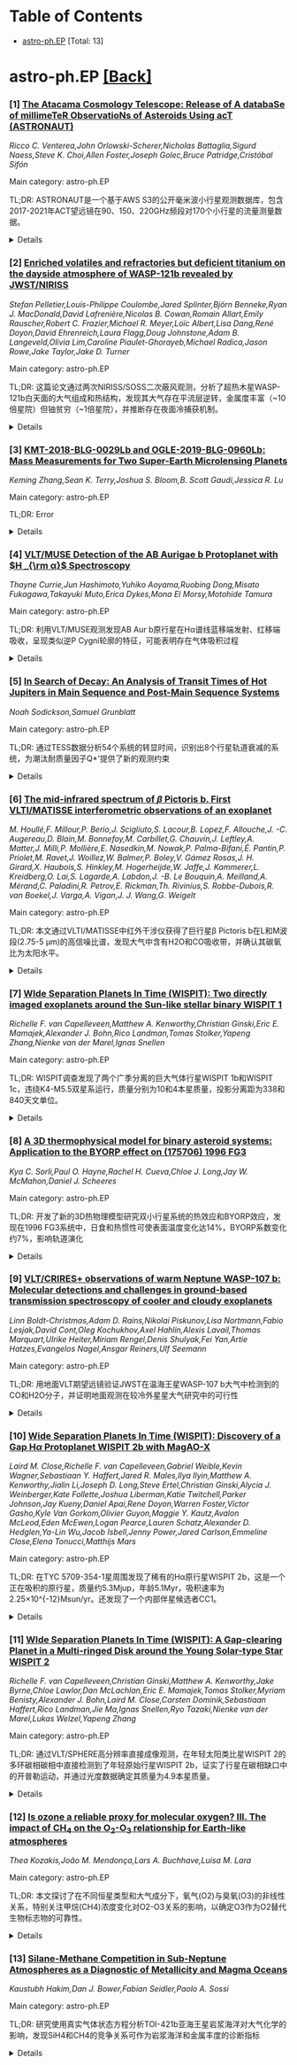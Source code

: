 <div id=toc></div>

# Table of Contents

- [astro-ph.EP](#astro-ph.EP) [Total: 13]


<div id='astro-ph.EP'></div>

# astro-ph.EP [[Back]](#toc)

### [1] [The Atacama Cosmology Telescope: Release of A databaSe of millimeTeR ObservatioNs of Asteroids Using acT (ASTRONAUT)](https://arxiv.org/abs/2508.18300)
*Ricco C. Venterea,John Orlowski-Scherer,Nicholas Battaglia,Sigurd Naess,Steve K. Choi,Allen Foster,Joseph Golec,Bruce Patridge,Cristóbal Sifón*

Main category: astro-ph.EP

TL;DR: ASTRONAUT是一个基于AWS S3的公开毫米波小行星观测数据库，包含2017-2021年ACT望远镜在90、150、220GHz频段对170个小行星的流量测量数据。


<details>
  <summary>Details</summary>
Motivation: 为天文学研究社区提供一个标准化的毫米波小行星观测数据库，方便研究人员获取和使用这些珍贵的观测数据。

Method: 利用阿塔卡马宇宙学望远镜(ACT)在2017-2021年间收集毫米波观测数据，通过信号噪声比筛选（SNR>5），构建包含观测时间、归一化流量值和误差条的数据库。

Result: 成功建立了包含170个小行星观测数据的公开S3数据库，提供了光变曲线生成示例和Jupyter notebook参考指南。

Conclusion: ASTRONAUT数据库为小行星毫米波研究提供了宝贵资源，所有数据和工具都已公开在GitHub上，便于科学社区使用。

Abstract: We present A databaSe of millimeTeR ObservatioNs of Asteroids Using acT
(ASTRONAUT) hosted on Amazon Web Services, Inc. (AWS) in the form of a public
Amazon Simple Storage Service (S3) bucket. This bucket is an Amazon cloud
storage database containing flux measurements for a group of asteroids at
millimeter (mm) wavelengths. These measurements were collected by the Atacama
Cosmology Telescope (ACT) from 2017 to 2021 in frequency bands centered near
90, 150, and 220 GHz. The ASTRONAUT database contains observation times,
normalized flux values, and associated error bars for 170 asteroids above a
signal-to-noise ratio of 5 for a single frequency band over the stacked
co-added maps. We provide an example in generating light curves with this
database. We also present a Jupyter notebook to serve as a reference guide when
using the S3 bucket. The container and notebook are publicly available in a
GitHub repository.

</details>


### [2] [Enriched volatiles and refractories but deficient titanium on the dayside atmosphere of WASP-121b revealed by JWST/NIRISS](https://arxiv.org/abs/2508.18341)
*Stefan Pelletier,Louis-Philippe Coulombe,Jared Splinter,Björn Benneke,Ryan J. MacDonald,David Lafrenière,Nicolas B. Cowan,Romain Allart,Emily Rauscher,Robert C. Frazier,Michael R. Meyer,Loïc Albert,Lisa Dang,René Doyon,David Ehrenreich,Laura Flagg,Doug Johnstone,Adam B. Langeveld,Olivia Lim,Caroline Piaulet-Ghorayeb,Michael Radica,Jason Rowe,Jake Taylor,Jake D. Turner*

Main category: astro-ph.EP

TL;DR: 这篇论文通过两次NIRISS/SOSS二次蔽风观测，分析了超热木星WASP-121b白天面的大气组成和热结构，发现其大气存在平流层逆转，金属度丰富（~10倍星院）但铀贫穷（~1倍星院），并推断存在夜面冷捕获机制。


<details>
  <summary>Details</summary>
Motivation: 超热木星白天面温度极高，所有大气成分都以气态形式存在，为探索巨大行星的组成提供了独特机会。研究者希望通过观测数据推断WASP-121b的大气组成和热结构特征。

Method: 使用两个独立的数据处理流程提取WASP-121b的蔽风谱，采用不同的大气反汇方法分析，考察热解离、反射光和铀凝结等因素对大气特性推断的影响。

Result: 观测到WASP-121b白天面谱最佳符合平流层逆转模型（温度超过3000K），谱线来自H2O、CO、VO、H-以及TiO或反射光。大气金属度丰富（~10倍星院）但铀贫穷（~1倍星院），C/O比依赖于模型假设，从与星院一致到超过星院。

Conclusion: WASP-121b具有时捷金属和耐热金属丰富的大气，但铀贫穷，还推断存在夜面冷捕获机制。H2O热解离在自由反汇分析中至关重要，如果忽略会导致获取到的元素丰度存在数量级差异。简单化学平衡反汇假设所有物质都受单一金属度参数控制会严重高估TiO丰度。

Abstract: With dayside temperatures elevated enough for all atmospheric constituents to
be present in gas form, ultra-hot Jupiters offer a unique opportunity to probe
the composition of giant planets. We aim to infer the composition and thermal
structure of the dayside atmosphere of the ultra-hot Jupiter WASP-121b from two
NIRISS$/$SOSS secondary eclipses observed as part of a full phase curve. We
extract the eclipse spectrum of WASP-121b with two independent data reduction
pipelines and analyse it using different atmospheric retrieval prescriptions to
explore the effects of thermal dissociation, reflected light, and titanium
condensation on the inferred atmospheric properties. We find that the observed
dayside spectrum of WASP-121b is best fit by atmosphere models possessing a
stratospheric inversion with temperatures reaching over 3000K, with spectral
contributions from H2O, CO, VO, H-, and either TiO or reflected light. We
measure the atmosphere of WASP-121b to be metal enriched (~10x stellar) but
comparatively titanium poor (~1x stellar), potentially due to partial
cold-trapping. The inferred C/O depends on model assumptions such as whether
reflected light is included, ranging from being consistent with stellar if a
geometric albedo of zero is assumed to being super-stellar for a freely fitted
Ag = 0.16 +/- 0.02. The volatile-to-refractory ratio is measured to be
consistent with the stellar value. We infer that WASP-121b has an atmosphere
enriched in both volatile and refractory metals, but not in ultra-refractory
titanium, suggesting the presence of a nightside cold-trap. Considering H2O
dissociation is critical in free retrieval analyses, leading to
order-of-magnitude differences in retrieved abundances for WASP-121b if
neglected. Simple chemical equilibrium retrievals assuming that all species are
governed by a single metallicity parameter drastically overpredict the TiO
abundance.

</details>


### [3] [KMT-2018-BLG-0029Lb and OGLE-2019-BLG-0960Lb: Mass Measurements for Two Super-Earth Microlensing Planets](https://arxiv.org/abs/2508.18343)
*Keming Zhang,Sean K. Terry,Joshua S. Bloom,B. Scott Gaudi,Jessica R. Lu*

Main category: astro-ph.EP

TL;DR: Error


<details>
  <summary>Details</summary>
Motivation: Error

Method: Error

Result: Error

Conclusion: Error

Abstract: KMT-2018-BLG-0029Lb and OGLE-2019-BLG-0960Lb were the lowest mass-ratio
microlensing planets at the time of discovery. For both events, microlensing
parallax measurements from the Spitzer Space Telescope implied lens systems
that were more distant and massive than those inferred from the ground-based
parallax. Here, we report on the detection of excess flux aligned to the event
locations using Keck Adaptive Optics imaging, which is consistent with the
expected brightness of main-sequence hosts under the ground-based parallax, but
inconsistent with that predicted by Spitzer. Based on the excess flux,
ground-based parallax, and angular Einstein radius, we determine
KMT-2018-BLG-0029Lb to be a $4.2\pm0.5 M_\oplus$ planet orbiting a $0.70\pm0.07
M_\odot$ host at a projected separation of $3.1\pm0.3$ au, and
OGLE-2019-BLG-0960Lb to be a $2.0\pm0.2 M_\oplus$ planet orbiting a
$0.40\pm0.03 M_\odot$ host at a projected separation of $1.7\pm0.1$ au. We
report on additional light-curve models for KMT-2018-BLG-0029 under the
generalized inner-outer (offset) degeneracy, which were not reported in the
original analysis. We point out inconsistencies in the inner/outer labeling of
the degenerate models in the lens and source planes, and advocate for the
lens-plane convention, which refers to the planet being closer or further to
the host star compared to the image it perturbs. Lastly, we discuss the
possibility of breaking this degeneracy via ground concurrent observations with
the Roman Space Telescope.

</details>


### [4] [VLT/MUSE Detection of the AB Aurigae b Protoplanet with $H _{\rm α}$ Spectroscopy](https://arxiv.org/abs/2508.18351)
*Thayne Currie,Jun Hashimoto,Yuhiko Aoyama,Ruobing Dong,Misato Fukagawa,Takayuki Muto,Erica Dykes,Mona El Morsy,Motohide Tamura*

Main category: astro-ph.EP

TL;DR: 利用VLT/MUSE观测发现AB Aur b原行星在Hα谱线蓝移端发射、红移端吸收，呈现类似逆P Cygni轮廓的特征，可能表明存在气体吸积过程


<details>
  <summary>Details</summary>
Motivation: 分析AB Aurigae系统中的原行星AB Aur b的Hα光谱特征，探究其吸积过程和其他可能的发射机制

Method: 使用VLT的MUSE仪器进行高对比度、中分辨率Hα光谱观测，分析不同波长段的发射和吸收特征

Result: 检测到AB Aur b在Hα蓝移端(6558.88-6560.13 Å)发射，红移端(6562.8-6565.1 Å)吸收，光谱形状类似T Tauri星中的逆P Cygni轮廓，表明可能存在气体吸积

Conclusion: 这是第二个在Hα检测到的原行星系统，第一个呈现逆P Cygni轮廓特征，需要进一步建模和光学数据来确定发射源机制

Abstract: We analyze high-contrast, medium-spectral-resolution $H_{\rm \alpha}$
observations of the star AB Aurigae using the Very Large Telescope's Multi Unit
Spectroscopic Explorer (MUSE). In multiple epochs, MUSE detects the AB Aur b
protoplanet discovered from Subaru/SCExAO data in emission at wavelengths
slightly blue-shifted from the $H_{\rm \alpha}$ line center (i.e. at
6558.88--6560.13 \AA; $\sim$ -100 km s$^{-1}$) and in absorption at redshifted
wavelengths (6562.8--6565.1 \AA; $\sim$ 75 km s$^{-1}$). AB Aur b's $H_{\rm
\alpha}$ spectrum is inconsistent with that of the host star or the average
residual disk spectrum and is dissimilar to that of PDS 70 b and c. Instead,
the spectrum's shape resembles that of an inverse P Cygni profile seen in some
accreting T Tauri stars and interpreted as evidence of infalling cold gas from
accretion, although we cannot formally rule out all other nonaccretion origins
for AB Aur b's MUSE detection. AB Aurigae hosts only the second protoplanetary
system detected in $H_{\rm \alpha}$ thus far and the first with a source
showing a spectrum resembling an inverse P Cygni profile. Future modeling and
new optical data will be needed to assess how much of AB Aur b's emission
source(s) originates from protoplanet accretion reprocessed by the disk, a
localized scattered-light feature with a unique $H_{\rm \alpha}$ profile, or
another mechanism.

</details>


### [5] [In Search of Decay: An Analysis of Transit Times of Hot Jupiters in Main Sequence and Post-Main Sequence Systems](https://arxiv.org/abs/2508.18355)
*Noah Sodickson,Samuel Grunblatt*

Main category: astro-ph.EP

TL;DR: 通过TESS数据分析54个系统的转显时间，识别出8个行星轨道衰减的系统，为潮汰耐质量因子Q*'提供了新的观测约束


<details>
  <summary>Details</summary>
Motivation: 潮汰耐质量因子Q*'在理论上存在数量级的不确定性，需要通过观测行星轨道衰减来验证潮汰耐散机制

Method: 使用TESS数据获取54个系统的中天转显时间，采用贝叶斯信息准则评估轨道周期的偏移，并使用理论关系确定潮汰耐质量因子

Result: 25个系统显示轨道周期减小的证据，8个系统(CoRoT-2等)显示显著的轨道衰减，但Q*'的下限仍远低于理论预期值

Conclusion: 这些新的转显时间约束和Q*'值将有助于缩小未来寻找轨道衰减的范围，并为当前星球相互作用理论提供重要约束

Abstract: Tidal interactions are one of the primary drivers of orbital evolution for
massive planets with short orbital periods. Tidal dissipation within host stars
can cause the orbits of such planets to decay. However, the mechanisms of tidal
dissipation are difficult to probe. Generally, tidal dissipation is
parameterized by the modified stellar tidal quality factor, or $Q_{*}^{'}$, but
the lack of observational evidence of orbital decay to confirm dissipation
theories has resulted in orders of magnitude of uncertainty in $Q_{*}^{'}$. We
present a new transit timing analysis of 54 systems with varying stellar
evolutionary states in an attempt to search for orbital decay across multiple
stages of stellar evolution. For each system, we obtained mid-transit times
from new TESS data and evaluated potential departures from a linear ephemeris
using the Bayesian Information Criterion. We then determined tidal quality
factors using widely tested theoretical relations. Of the systems studied, 25
showed evidence of a decrease in orbital period over time and 8 showed evidence
of a decrease that was inconsistent with 0 by three standard deviations:
CoRoT-2, TrES-5, WASP-4, WASP-12, WASP-19, WASP-45, WASP-99, and XO-3. However,
the significance of some of these detections may be influenced by unreliable
transit time measurements. Similarly, we see that the lower limit on
$Q_{*}^{'}$ for evolved systems is marginally lower than it is for the sample
of all systems, though both limits are orders of magnitude below the expected
theoretical values for both samples. These new constraints on transit times and
$Q_{*}^{'}$ values will help to narrow the search for orbital decay in the
future and place important constraints on current theories of star-planet
interactions.

</details>


### [6] [The mid-infrared spectrum of $β$ Pictoris b. First VLTI/MATISSE interferometric observations of an exoplanet](https://arxiv.org/abs/2508.18366)
*M. Houllé,F. Millour,P. Berio,J. Scigliuto,S. Lacour,B. Lopez,F. Allouche,J. -C. Augereau,D. Blain,M. Bonnefoy,M. Carbillet,G. Chauvin,J. Leftley,A. Matter,J. Milli,P. Mollière,E. Nasedkin,M. Nowak,P. Palma-Bifani,É. Pantin,P. Priolet,M. Ravet,J. Woillez,W. Balmer,P. Boley,V. Gámez Rosas,J. H. Girard,X. Haubois,S. Hinkley,M. Hogerheijde,W. Jaffe,J. Kammerer,L. Kreidberg,O. Lai,S. Lagarde,A. Labdon,J. -B. Le Bouquin,A. Meilland,A. Mérand,C. Paladini,R. Petrov,E. Rickman,Th. Rivinius,S. Robbe-Dubois,R. van Boekel,J. Varga,A. Vigan,J. J. Wang,G. Weigelt*

Main category: astro-ph.EP

TL;DR: 本文通过VLTI/MATISSE中红外干涉仪获得了巨行星β Pictoris b在L和M波段(2.75-5 μm)的高信噪比谱，发现大气中含有H2O和CO吸收带，并确认其碳氧比为太阳水平。


<details>
  <summary>Details</summary>
Motivation: 中红外区域(>3 μm)导影星光谱数据缺乏，而该区域含有丰富的分子谱线签识，可以提供大气参数和帮助理解巨行星形成机制。

Method: 利用VLTI/MATISSE中红外干涉仪，结合GRA4MAT升级的条纹跟踪和离轴指向功能，观测β Pictoris b。发展了一种答处色散和非共路影响的方法，并建立行星测量和星光污染模型。

Result: 获得了β Pictoris b在L和M波段的高信噪比谱，首次在L波段观测到巨行星连续谱，识别出H2O和CO的广泛吸收带。结合GRAVITY谱数据通过ForMoSA和Exo-REM大气模型分析，发现大气碳氧比与太阳相似。

Conclusion: 该研究为MATISSE定性更暗和更近的影星打开了途径，可以在JWST无法观测的近角距分离处补充JWST。GRAVITY+升级将从2025年起进一步扩大MATISSE的检测极限。

Abstract: Few spectra of directly-imaged exoplanets have been obtained in the
mid-infrared (> 3 $\mu$m). This region is particularly rich in molecular
spectral signatures, whose measurements can help recover atmospheric parameters
and provide a better understanding of giant planet formation and atmospheric
dynamics. In the past years, exoplanet interferometry with the VLTI/GRAVITY
instrument has provided medium-resolution spectra of a dozen substellar
companions in the near infrared. The 100-meter interferometric baselines allow
for the stellar and planetary signals to be efficiently disentangled at close
angular separations (< 0.3''). We aim to extend this technique to the
mid-infrared using MATISSE, the VLTI's mid-infrared spectro-interferometer. We
take advantage of the fringe tracking and off-axis pointing capabilities
recently brought by the GRA4MAT upgrade. Using this new mode, we observed the
giant planet $\beta$ Pictoris b in L and M bands (2.75-5 $\mu$m) at a spectral
resolution of 500. We developed a method to correct chromatic dispersion and
non-common paths effects in the fringe phase and modelled the planet astrometry
and stellar contamination. We obtained a high-signal-to-noise spectrum of
$\beta$ Pictoris b, showing the planet continuum in L (for the first time) and
M bands, which contains broad absorption features of H$_2$O and CO. In
conjunction with a new GRAVITY spectrum, we modelled it with the ForMoSA nested
sampling tool and the Exo-REM grid of atmospheric models, and found a solar
carbon-to-oxygen ratio in the planet atmosphere. This study opens the way to
the characterization of fainter and closer-in planets with MATISSE, which could
complement the JWST at angular separations too close for it to obtain exoplanet
spectra. Starting in 2025, the new adaptive optics system brought by the
GRAVITY+ upgrade will further extend the detection limits of MATISSE.

</details>


### [7] [WIde Separation Planets In Time (WISPIT): Two directly imaged exoplanets around the Sun-like stellar binary WISPIT 1](https://arxiv.org/abs/2508.18456)
*Richelle F. van Capelleveen,Matthew A. Kenworthy,Christian Ginski,Eric E. Mamajek,Alexander J. Bohn,Rico Landman,Tomas Stolker,Yapeng Zhang,Nienke van der Marel,Ignas Snellen*

Main category: astro-ph.EP

TL;DR: WISPIT调查发现了两个广季分离的巨大气体行星WISPIT 1b和WISPIT 1c，违绕K4-M5.5双星系运行，质量分别为10和4本星质量，投影分离距为338和840天文单位。


<details>
  <summary>Details</summary>
Motivation: 广季分离巨大气体行星形成理论面临挑战，WISPIT调查通过检测和定性不同年龄的近太阳型主星周围的广季分离行星体，以约束其形成路径。

Method: 使用VLT/SPHERE仪器和IRDIS相机进行两次5分钟H波段观测，间隔至少6个月，通过自行运分析识别同移伴星。结合Ks波段观测确定颜色-星等，与AMES-COND和AMES-DUSTY进化轨道比较推导质量。

Result: 在WISPIT 1双星系中发现两个同移行星体：WISPIT 1b（10 Mj，338 au）和WISPIT 1c（4 Mj，840 au）。这是首次在太阳型主星周围发现的广季分离行星系统。

Conclusion: 这些发现为行星形成理论提供了重要约束。WISPIT 1b和1c是地面和太空望远镜后续定性的理想目标，GRAVITY干涉仪进行轨道监测可以约束偏心率，光谱定性可以确定组成和金属度，为研究其形成过程提供信息。

Abstract: Wide separation gas giant planets present a challenge to current planet
formation theories, and the detection and characterisation of these systems
enables us to constrain their formation pathways. The WIde Separation Planets
In Time (WISPIT) survey aims to detect and characterise wide separation
planetary-mass companions over a range of ages from <5 to 20 Myr around
solar-type host stars at distances of 75-500 (median: 140) parsecs. The WISPIT
survey carries out two 5 minute H-band exposures with the VLT/SPHERE instrument
and IRDIS camera, separated by at least six months to identify co-moving
companions via proper motion analysis. These two H-band observations in
combination with a follow-up Ks-band observation were used to determine the
colour-magnitude of the co-moving companions and to derive their masses by
comparing to AMES-COND and AMES-DUSTY evolutionary tracks. We report the
discovery of WISPIT 1b and WISPIT 1c, two gas giant exoplanets that are
co-moving with the stellar binary WISPIT 1, which itself consists of a K4 star
and M5.5 star in a multi-decadal orbit. The planets are at projected
separations of 338 au and 840 au and have masses of 10 Mj and 4 Mj
respectively. We identified two common proper motion planetary companions to a
(previously unknown) stellar binary with a Sun-like primary. These targets are
ideal for follow up characterisation with both ground and space-based
telescopes. Monitoring of the orbit with the GRAVITY interferometer will place
constraints on their eccentricity, and spectroscopic characterisation will
identify the composition and metallicity, providing information on their
formation pathways.

</details>


### [8] [A 3D thermophysical model for binary asteroid systems: Application to the BYORP effect on (175706) 1996 FG3](https://arxiv.org/abs/2508.18568)
*Kya C. Sorli,Paul O. Hayne,Rachel H. Cueva,Chloe J. Long,Jay W. McMahon,Daniel J. Scheeres*

Main category: astro-ph.EP

TL;DR: 开发了新的3D热物理模型研究双小行星系统的热效应和BYORP效应，发现在1996 FG3系统中，日食和热惯性可使表面温度变化达14%，BYORP系数变化约7%，影响轨道演化


<details>
  <summary>Details</summary>
Motivation: 研究双小行星系统中形状和热物理性质如何影响表面温度和BYORP效应，为Janus任务目标1996 FG3提供精确建模

Method: 开发新的3D热物理模型，结合日照、1D传导、可见光反射和红外辐射相互加热，使用3D光线追踪包含日食、阴影和相互辐射交换

Result: 1996 FG3系统温度范围100-475K，日食和热惯性使次星表面温度变化达14%，BYORP系数变化约7%，导致扭矩降低和半长轴收缩减少约20米/万年

Conclusion: 热效应足以改变温度和BYORP计算，建模时应包含这些效应，不同系统的重要性会随性质变化

Abstract: Differential heating and radiation on asymmetric asteroids can cause
measurable changes in their rotation rates and spin axes, known as the YORP
effect. In binary systems, such radiation-driven torques can change the mutual
asteroid orbits, termed the binary YORP or BYORP effect. To study how binary
asteroid shapes and thermophysical properties affect surface temperatures and
BYORP, we developed a new 3D thermophysical model which balances insolation, 1D
conduction, visible light reflection, and mutual heating through scattered
infrared radiation. Using 3D ray tracing, we include eclipses, shadowing from
horizons and topography, and mutual radiation exchange between the primary and
secondary asteroids. We perform global modeling of the binary asteroid (175706)
1996 FG3, a Janus mission target. At perihelion, we find that the 1996 FG3
system experiences temperatures between 100 and 475 K. We find that eclipses
and thermal inertia can alter secondary surface temperatures by up to 14%, with
a mean difference due to radiation from the primary of just over 1%. We also
present a model for calculating the BYORP effect using binary thermophysical
model results. This model compares well to analytical approximations of the
BYORP coefficient B, and suggests that thermal effects like eclipses and
thermal inertia can reduce torque in the 1996 FG3 system and alter the BYORP
coefficient by up to several percent. For 1996 FG3, eclipses alter B by
approximately 7%, resulting in a lower torque on the secondary. Though small,
in the absence of tidal effects this would reduce the contraction of the
semimajor axis by about 20 meters over 10,000 years. Our findings suggest that
thermal effects can alter temperatures and BYORP calculations sufficiently that
they should be included when modeling binaries. The relative importance of each
effect is predicted to vary with the properties of the studied system.

</details>


### [9] [VLT/CRIRES+ observations of warm Neptune WASP-107 b: Molecular detections and challenges in ground-based transmission spectroscopy of cooler and cloudy exoplanets](https://arxiv.org/abs/2508.18964)
*Linn Boldt-Christmas,Adam D. Rains,Nikolai Piskunov,Lisa Nortmann,Fabio Lesjak,David Cont,Oleg Kochukhov,Axel Hahlin,Alexis Lavail,Thomas Marquart,Ulrike Heiter,Miriam Rengel,Denis Shulyak,Fei Yan,Artie Hatzes,Evangelos Nagel,Ansgar Reiners,Ulf Seemann*

Main category: astro-ph.EP

TL;DR: 用地面VLT期望远镜验证JWST在温海王星WASP-107 b大气中检测到的CO和H2O分子，并证明地面观测在较冷外星星大气研究中的可行性


<details>
  <summary>Details</summary>
Motivation: 空间基和地面观测各有优势，需要通过地面观测验证和扩展JWST对温海王星WASP-107 b大气成分的检测结果

Method: 使用VLT/CRIRES+观测两次WASP-107 b转过，基于JWST推断结果创建交叉相关模板，考虑不同气体比例和云层影响，先进行模拟分析再处理实际数据

Result: 成功检测到CO（6★S/N）和H2O（4.5★S/N）分子，验证了JWST的发现，首次证明VLT/CRIRES+能在比热木星更冷的外星星中检测分子

Conclusion: 证明地面高分辨率光谱学在研究较冷外星星大气时错误质量更低，但需要进一步研究解释检测信号位置偏移等异常现象

Abstract: Atmospheres of transiting exoplanets can be studied spectroscopically using
space-based or ground-based observations. Each has its own strengths and
weaknesses, so there are benefits to both approaches. This is especially true
for challenging targets such as cooler, smaller exoplanets whose atmospheres
likely contain many molecular species and cloud decks.
  We aim to study the atmosphere of the warm Neptune-like exoplanet WASP-107 b
(Teq~740 K). Several molecular species have been detected in this exoplanet in
recent space-based JWST studies, and we aim to confirm and expand upon these
detections using ground-based VLT, evaluating how well our findings agree with
previously retrieved atmospheric parameters.
  We observe two transits of WASP-107 b with VLT/CRIRES+ and create
cross-correlation templates of the target atmosphere based on retrieval results
from JWST studies. We create different templates to investigate the impact of
varying volume mixing ratios of species and inclusion or exclusion of clouds.
Considering this target's observational challenges, we create simulated
observations prior to evaluating real data to assess expected detection
significances.
  We report detections of two molecular species, CO (~6 S/N) and H2O (~4.5
S/N). This confirms previous space-based detections and demonstrates, for the
first time, the capability of VLT/CRIRES+ to detect species in targets cooler
than hot Jupiters using transmission spectroscopy. We show our analysis is
sensitive to cloud inclusion, but less so to different volume mixing ratios.
Interestingly, our detection deviates from its expected location in our Kp-vsys
diagrams, and we speculate on possible reasons for this. We demonstrate that
the error budget for relatively cooler exoplanets is severely reduced in
comparison to hotter exoplanets, and underline need for further work in context
of high-resolution spectroscopy.

</details>


### [10] [Wide Separation Planets In Time (WISPIT): Discovery of a Gap H$α$ Protoplanet WISPIT 2b with MagAO-X](https://arxiv.org/abs/2508.19046)
*Laird M. Close,Richelle F. van Capelleveen,Gabriel Weible,Kevin Wagner,Sebastiaan Y. Haffert,Jared R. Males,Ilya Ilyin,Matthew A. Kenworthy,Jialin Li,Joseph D. Long,Steve Ertel,Christian Ginski,Alycia J. Weinberger,Kate Follette,Joshua Liberman,Katie Twitchell,Parker Johnson,Jay Kueny,Daniel Apai,Rene Doyon,Warren Foster,Victor Gasho,Kyle Van Gorkom,Olivier Guyon,Maggie Y. Kautz,Avalon McLeod,Eden McEwen,Logan Pearce,Lauren Schatz,Alexander D. Hedglen,Ya-Lin Wu,Jacob Isbell,Jenny Power,Jared Carlson,Emmeline Close,Elena Tonucci,Matthijs Mars*

Main category: astro-ph.EP

TL;DR: 在TYC 5709-354-1星周围发现了稀有的Hα原行星WISPIT 2b，这是一个正在吸积的原行星，质量约5.3Mjup，年龄5.1Myr，吸积速率为2.25×10^{-12}Msun/yr。还发现了一个内部伴星候选者CC1。


<details>
  <summary>Details</summary>
Motivation: 通过高分辨率Hα影像寻找和研究原行星，以了解行星形成过程中的吸积机制和轨道特征。

Method: 使用Hα影像进行检测，结合L' 光度测量，利用DUSTY进化模型估算行星质量和年龄，并分析吸积速率。

Result: 发现WISPIT 2b原行星（质量5.3±1.0Mjup，年龄5.1Myr，吸积速率2.25×10^{-12}Msun/yr）和内部伴星候选者CC1，还发现所有已知Hα原行星系统的倾斜角在37-52度范围内聚集。

Conclusion: 发现的倾斜角聚集现象可能表明磁层吸积机制存在优先的观测角度范围（37-52度），这对于理解原行星的形成和吸积过程具有重要意义。

Abstract: Excellent (<25 mas) H$_{\alpha}$ images of the star TYC 5709-354-1 led to the
discovery of a rare H$_{\alpha}$ protoplanet. This star was discovered by the
WISPIT survey to have a large multi-ring transitional disk, and is hereafter
WISPIT 2. Our H$_{\alpha}$ images of 2025, April 13 and April 16 discovered an
accreting (H$_{\alpha}$ in emission) protoplanet: WISPIT 2b (r=309.43$\pm$1.56
mas; (~54 au deprojected), PA=242.21$\pm$0.41 degrees) likely clearing a
dust-free gap between the two brightest dust rings in the transitional disk.
Our SNR=12.5 detection gave an H$_{\alpha}$ ASDI contrast of
(6.5$\pm$0.5)x10$^{-4}$ and a H$_{\alpha}$ line flux of
(1.29$\pm$0.28)x10$^{-15}$ erg/s/cm$^2$. We also present L' photometry from
LBT/LMIRcam of the planet (L'=15.30$\pm$0.05 mag) which, when coupled with an
age of 5.1$^{+2.4}_{-1.3}$ Myr, yields a planet mass estimate of 5.3$\pm$1.0
Mjup from the DUSTY evolutionary models. WISPIT 2b is accreting at
2.25$^{-0.17}_{+3.75}$x10$^{-12}$ Msun/yr. WISPIT 2b is very similar to the
other H$_{\alpha}$ protoplanets in terms of mass, age, flux, and accretion
rate. The inclination of the system (${\it i}$=44 degrees) is also,
surprisingly, very similar to the other known H$\alpha$ protoplanet systems
which all cluster from 37$\leq{\it i}\leq$52 degrees. We argue this clustering
has only a ~1.0% (2.6 sigma) probability of occurring randomly, and so we
speculate that magnetospherical accretion might have a preferred inclination
range (~37-52 degrees) for the direct (cloud free, low extinction) line of
sight to the H-alpha line formation/shock region. We also find at 110mas (~15au
deprojected) a close companion candidate (CC1) which may be consistent with an
inner dusty 9$\pm$4 Mjup planet.

</details>


### [11] [WIde Separation Planets In Time (WISPIT): A Gap-clearing Planet in a Multi-ringed Disk around the Young Solar-type Star WISPIT 2](https://arxiv.org/abs/2508.19053)
*Richelle F. van Capelleveen,Christian Ginski,Matthew A. Kenworthy,Jake Byrne,Chloe Lawlor,Dan McLachlan,Eric E. Mamajek,Tomas Stolker,Myriam Benisty,Alexander J. Bohn,Laird M. Close,Carsten Dominik,Sebastiaan Haffert,Rico Landman,Jie Ma,Ignas Snellen,Ryo Tazaki,Nienke van der Marel,Lukas Welzel,Yapeng Zhang*

Main category: astro-ph.EP

TL;DR: 通过VLT/SPHERE高分辨率直接成像观测，在年轻太阳类比星WISPIT 2的多环碳相碳相中直接检测到了年轻原始行星WISPIT 2b，证实了行星在碳相缺口中的开普勒运动，并通过光度数据确定其质量为4.9本星质量。


<details>
  <summary>Details</summary>
Motivation: 为了理解行星系统形成过程和不同系统架构的形成机制，需要研究年轻星周围碳相中的行星形成初始条件。

Method: 使用VLT/SPHERE进行高分辨率直接成像观测，在四个独立时刻采用偏振光和总强度观测，通过多次观测验证行星运动轨道，并使用H和Ks带光度数据进行分析。

Result: 首次在多环碳相中直接检测到年轻原始行星WISPIT 2b，证实其与主星同步运动，运动符合开普勒轨道。行星质量为4.9本星质量，与液体动力学模型预测的碳相缺口宽度相符。

Conclusion: WISPIT 2b是首个在多环碳相中明确检测到的行星，使WISPIT 2系统成为研究行星-碳相相互作用和后续进化的理想实验室。

Abstract: In the past decades several thousand exoplanet systems have been discovered
around evolved, main-sequence stars, revealing a wide diversity in their
architectures. To understand how the planet formation process can lead to
vastly different outcomes in system architecture we have to study the starting
conditions of planet formation within the disks around young stars. In this
study we are presenting high resolution direct imaging observations with
VLT/SPHERE of the young ($\sim$5 Myr), nearby ($\sim$133 pc), solar-analog
designated as WISPIT 2($=$ TYC~5709-354-1). These observations were taken as
part of our survey program that explores the formation and orbital evolution of
wide-separation gas giants. WISPIT 2 was observed in four independent epochs
using polarized light and total intensity observations. They reveal for the
first time an extended (380 au) disk in scattered light with a multi-ringed
sub-structure. We directly detect a young proto-planet WISPIT 2b, embedded in a
disk gap and show that it is co-moving with its host star. Multiple SPHERE
epochs demonstrate that it shows orbital motion consistent with Keplerian
motion in the observed disk gap. Our $H$ and $K_s$-band photometric data are
consistent with thermal emission from a young planet. By comparison with planet
evolutionary models, we find a mass of the planet of $4.9^{+0.9}_{-0.6}$
Jupiter masses. This mass is also consistent with the width of the observed
disk gap, retrieved from hydrodynamic models. WISPIT 2b is the first
unambiguous planet detection in a multi-ringed disk, making the WISPIT 2 system
the ideal laboratory to study planet-disk interaction and subsequent evolution.

</details>


### [12] [Is ozone a reliable proxy for molecular oxygen? III. The impact of CH$_4$ on the O$_2$-O$_3$ relationship for Earth-like atmospheres](https://arxiv.org/abs/2508.19062)
*Thea Kozakis,João M. Mendonça,Lars A. Buchhave,Luisa M. Lara*

Main category: astro-ph.EP

TL;DR: 本文探讨了在不同恒星类型和大气成分下，氧气(O2)与臭氧(O3)的非线性关系，特别关注甲烷(CH4)浓度变化对O2-O3关系的影响，以确定O3作为O2替代生物标志物的可靠性。


<details>
  <summary>Details</summary>
Motivation: 在宇宙生命搜寻中，O2与还原性物质(如CH4)的组合是重要的生物标志物。当难以直接检测O2时，需要研究O3作为O2替代指标的可靠性，因为O2-O3关系受多种因素影响。

Method: 使用光化学和气候模型模拟类地行星，O2浓度范围为0.01%-150%现代大气水平(PAL)，CH4浓度分别为10%和1000% PAL，分析不同主恒星类型下的O2-O3关系。

Result: 发现CH4变化对O2-O3关系的影响高度依赖于主恒星类型和O2丰度。高CH4模型在高O2大气中，CH4有效转化为H2O影响平流层温度，进而影响O3形成/破坏速率。HO_x变化影响催化循环和烟雾O3形成，导致到达地表的紫外辐射和9.6μm O3发射光谱特征变化。

Conclusion: 需要深入研究O2-O3关系，才能在未来观测中可靠地使用O3作为O2的替代指标，因为这种关系受多种因素复杂影响。

Abstract: In the search for life in the Universe, molecular oxygen (O$_2$) combined
with a reducing species, such as methane (CH$_4$), is considered a promising
disequilibrium biosignature. In cases where it would be difficult or impossible
to detect O$_2$ (e.g., mid-IR or low O$_2$ levels), it has been suggested that
ozone (O$_3$), the photochemical product of O$_2$, could be used as a proxy for
determining the abundance of O$_2$. As the O$_2$-O$_3$ relationship is
nonlinear, the goal of this series of papers is to explore how it would change
for different host stars and atmospheric compositions and learning how to use
O$_3$ to infer O$_2$. We used photochemistry and climate modeling to further
explore the O$_2$-O$_3$ relationship by modeling Earth-like planets with the
present atmospheric level (PAL) of O$_2$ between 0.01% to 150% along with high
and low CH$_4$ abundances of 1000% and 10% PAL, respectively. Methane is of
interest not only because it is a biosignature, but also the source of hydrogen
atoms for hydrogen oxide (HO$_x$) which destroys O$_3$ through catalytic cycles
and acts as a catalyst for the smog mechanism of O$_3$ formation in the lower
atmosphere. We find varying CH$_4$ causes changes to the O$_2$-O$_3$
relationship in ways that are highly dependent on both host star and O$_2$
abundance. A striking result for high CH$_4$ models in high O$_2$ atmospheres
around hotter hosts is that enough CH$_4$ is efficiently converted into H$_2$O
to significantly impact stratospheric temperatures, and therefore the
formation/destruction rates of O$_3$. Changes in HO$_x$ also influenced the
HO$_x$ catalytic cycle and smog O$_3$, causing variations in harmful UV
reaching the surface as well as changes in the 9.6~$\mu$m O$_3$ feature in
emission spectra. This demonstrates the need to explore the O$_2$-O$_3$
relationship in order to use O$_3$ as a reliable proxy for O$_2$ in future
observations.

</details>


### [13] [Silane-Methane Competition in Sub-Neptune Atmospheres as a Diagnostic of Metallicity and Magma Oceans](https://arxiv.org/abs/2508.19235)
*Kaustubh Hakim,Dan J. Bower,Fabian Seidler,Paolo A. Sossi*

Main category: astro-ph.EP

TL;DR: 研究使用真实气体状态方程分析TOI-421b亚海王星岩浆海洋对大气化学的影响，发现SiH4和CH4的竞争关系可作为岩浆海洋和金属丰度的诊断指标


<details>
  <summary>Details</summary>
Motivation: 韦伯望远镜正在表征亚海王星大气，但岩浆海洋对包层和大气化学的影响，特别是在高压非理想气体条件下的化学平衡研究不足

Method: 使用真实气体状态方程计算H-He-C-N-O-Si系统中的岩浆-气体和气体-气体反应平衡，特别拟合了SiH4的实验数据

Result: H和N在岩浆中溶解度最高，SiH4在太阳金属丰度下主导MEB边界，高金属丰度时被CH4取代。SiH4/CH4比值随岩浆熔融分数增加而增加，随金属丰度降低

Conclusion: SiH4和CH4的竞争关系可作为亚海王星岩浆海洋存在和金属丰度的诊断工具，H2和He丰富但SiH4和CH4贫乏的大气可能表明缺乏岩浆海洋

Abstract: The James Webb Space Telescope is characterising the atmospheres of
sub-Neptunes. The presence of magma oceans on sub-Neptunes is expected to
strongly alter the chemistry of their envelopes (100 bar-100 kbar) and
atmospheres (1 mbar-100 bar). At the magma ocean-envelope boundary (MEB, >10
kbar), gas properties deviate from ideality, yet the effects of real gas
behaviour on chemical equilibria remain underexplored. Here, we compute
equilibrium between magma-gas and gas-gas reactions using real gas equations of
state in the H-He-C-N-O-Si system for TOI-421b, a canonical hot sub-Neptune
potentially hosting a magma ocean. We find that H and N are the most soluble in
magma, followed by He and C. We fit real gas equations of state to experimental
data on SiH$_4$, and show that, for a fully molten mantle, SiH$_4$ dominates at
the MEB under accreted gas metallicity of 1$\times$ solar, but is supplanted by
CH$_4$ at 100$\times$ solar. Lower mantle melt fractions lower both
magma-derived Si abundances in the envelope and the solubility of H and He in
magma, yielding H$_2$- and He-rich envelopes. Projecting equilibrium chemistry
through the atmosphere (1 mbar-100 bar), we find that condensation of
$\beta$-quartz 'clouds' depletes Si-bearing gases, although SiH$_4$ remains
abundant at solar metallicity. SiH$_4$/CH$_4$ ratios increase with mantle melt
fraction and decrease with metallicity. These effects also deplete H$_2$ via
CH$_4$ and SiH$_4$ formation and the dissolution of H$_2$ into magma. The
competition between SiH$_4$ and CH$_4$ presents a diagnostic of metallicity and
magma oceans. The corollary is that H$_2$- and He-rich, SiH$_4$- and
CH$_4$-poor (<5%) atmospheres may indicate a limited role or absence of magma
oceans on sub-Neptunes.

</details>
